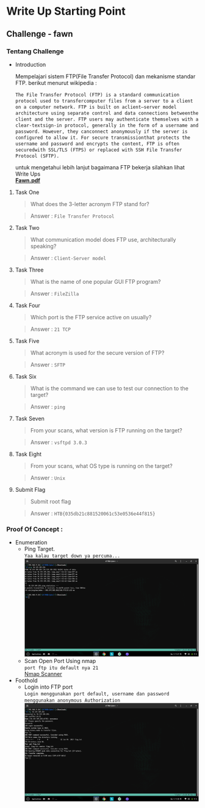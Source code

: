 # Write Up Starting Point

## Challenge - fawn

### Tentang Challenge

- Introduction

  Mempelajari sistem FTP(File Transfer Protocol) dan mekanisme standar FTP.
  berikut menurut wikipedia :

  ```
  The File Transfer Protocol (FTP) is a standard communication protocol used to transfercomputer files from a server to a client on a computer network. FTP is built on aclient–server model architecture using separate control and data connections betweenthe client and the server. FTP users may authenticate themselves with a clear-textsign-in protocol, generally in the form of a username and password. However, they canconnect anonymously if the server is configured to allow it. For secure transmissionthat protects the username and password and encrypts the content, FTP is often securedwith SSL/TLS (FTPS) or replaced with SSH File Transfer Protocol (SFTP).
  ```

  untuk mengetahui lebih lanjut bagaimana FTP bekerja silahkan lihat Write Ups <br> **[Fawn.pdf](Fawn.pdf)**

1. Task One

   > What does the 3-letter acronym FTP stand for?

   > Answer : `File Transfer Protocol`

2. Task Two

   > What communication model does FTP use, architecturally speaking?

   > Answer : `Client-Server model`

3. Task Three

   > What is the name of one popular GUI FTP program?

   > Answer : `FileZilla`

4. Task Four

   > Which port is the FTP service active on usually?

   > Answer : `21 TCP`

5. Task Five

   > What acronym is used for the secure version of FTP?

   > Answer : `SFTP`

6. Task Six

   > What is the command we can use to test our connection to the target?

   > Answer : `ping`

7. Task Seven

   > From your scans, what version is FTP running on the target?

   > Answer : `vsftpd 3.0.3`

8. Task Eight

   > From your scans, what OS type is running on the target?

   > Answer : `Unix`

9. Submit Flag

   > Submit root flag

   > Answer : `HTB{035db21c881520061c53e0536e44f815}`

### Proof Of Concept :

- Enumeration
  - Ping Target.
    <br> `Yaa kalau target down ya percuma...`
    ![ping](../../assets/Screenshot%20from%202021-12-05%2023-27-31.png)
  - Scan Open Port Using nmap
    <br> `port ftp itu default nya 21`
    <br> [Nmap Scanner](/nmap)
- Foothold
  - Login into FTP port
    <br> `Login menggunakan port default, username dan password menggunakan anonymous Authorization`
    ![login](../../assets/Screenshot%20from%202021-12-05%2023-38-25.png)

